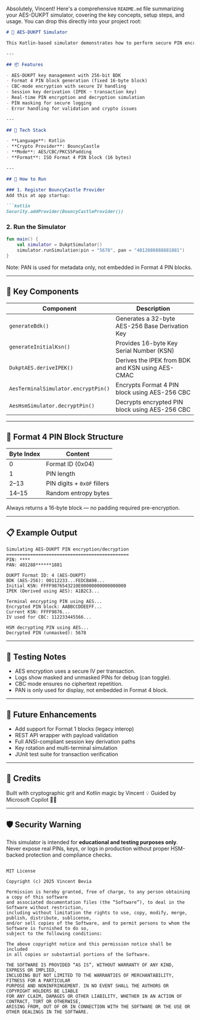 Absolutely, Vincent! Here's a comprehensive `README.md` file summarizing your AES-DUKPT simulator, covering the key concepts, setup steps, and usage. You can drop this directly into your project root:

```markdown
# 🔐 AES-DUKPT Simulator

This Kotlin-based simulator demonstrates how to perform secure PIN encryption and decryption using **AES-DUKPT Format 4**, compliant with [ANSI X9.24-3]. It's designed for high-assurance financial environments using **AES-256 + CBC mode** and supports realistic key derivation and PIN block handling.

---

## 📦 Features

- AES-DUKPT key management with 256-bit BDK
- Format 4 PIN block generation (fixed 16-byte block)
- CBC-mode encryption with secure IV handling
- Session key derivation (IPEK ➝ transaction key)
- Real-time PIN encryption and decryption simulation
- PIN masking for secure logging
- Error handling for validation and crypto issues

---

## 🔧 Tech Stack

- **Language**: Kotlin
- **Crypto Provider**: BouncyCastle
- **Mode**: AES/CBC/PKCS5Padding
- **Format**: ISO Format 4 PIN block (16 bytes)

---

## 🚀 How to Run

### 1. Register BouncyCastle Provider
Add this at app startup:

```kotlin
Security.addProvider(BouncyCastleProvider())
```

### 2. Run the Simulator

```kotlin
fun main() {
    val simulator = DukptSimulator()
    simulator.runSimulation(pin = "5678", pan = "4012888888881881")
}
```

Note: PAN is used for metadata only, not embedded in Format 4 PIN blocks.

---

## 🔑 Key Components

| Component           | Description                                        |
|--------------------|----------------------------------------------------|
| `generateBdk()`     | Generates a 32-byte AES-256 Base Derivation Key    |
| `generateInitialKsn()` | Provides 16-byte Key Serial Number (KSN)            |
| `DukptAES.deriveIPEK()` | Derives the IPEK from BDK and KSN using AES-CMAC |
| `AesTerminalSimulator.encryptPin()` | Encrypts Format 4 PIN block using AES-256 CBC |
| `AesHsmSimulator.decryptPin()`      | Decrypts encrypted PIN block using AES-256 CBC |

---

## 🔐 Format 4 PIN Block Structure

| Byte Index  | Content                      |
|-------------|------------------------------|
| 0           | Format ID (0x04)             |
| 1           | PIN length                   |
| 2–13        | PIN digits + `0x0F` fillers  |
| 14–15       | Random entropy bytes         |

Always returns a 16-byte block — no padding required pre-encryption.

---

## 📋 Example Output

```
Simulating AES-DUKPT PIN encryption/decryption
==============================================
PIN: ****
PAN: 401288******1881

DUKPT Format ID: 4 (AES-DUKPT)
BDK (AES-256): 00112233...FEDCBA98...
Initial KSN: FFFF9876543210E00000000000000000
IPEK (Derived using AES): A1B2C3...

Terminal encrypting PIN using AES...
Encrypted PIN block: AABBCCDDEEFF...
Current KSN: FFFF9876...
IV used for CBC: 112233445566...

HSM decrypting PIN using AES...
Decrypted PIN (unmasked): 5678
```

---

## 🧪 Testing Notes

- AES encryption uses a secure IV per transaction.
- Logs show masked and unmasked PINs for debug (can toggle).
- CBC mode ensures no ciphertext repetition.
- PAN is only used for display, not embedded in Format 4 block.

---

## 📁 Future Enhancements

- Add support for Format 1 blocks (legacy interop)
- REST API wrapper with payload validation
- Full ANSI-compliant session key derivation paths
- Key rotation and multi-terminal simulation
- JUnit test suite for transaction verification

---

## 🧙 Credits

Built with cryptographic grit and Kotlin magic by Vincent 💡
Guided by Microsoft Copilot 🧠✨

---

## 🛡️ Security Warning

This simulator is intended for **educational and testing purposes only**. Never expose real PINs, keys, or logs in production without proper HSM-backed protection and compliance checks.

```

MIT License

Copyright (c) 2025 Vincent Bevia

Permission is hereby granted, free of charge, to any person obtaining a copy of this software 
and associated documentation files (the “Software”), to deal in the Software without restriction, 
including without limitation the rights to use, copy, modify, merge, publish, distribute, sublicense, 
and/or sell copies of the Software, and to permit persons to whom the Software is furnished to do so, 
subject to the following conditions:

The above copyright notice and this permission notice shall be included 
in all copies or substantial portions of the Software.

THE SOFTWARE IS PROVIDED “AS IS”, WITHOUT WARRANTY OF ANY KIND, EXPRESS OR IMPLIED, 
INCLUDING BUT NOT LIMITED TO THE WARRANTIES OF MERCHANTABILITY, FITNESS FOR A PARTICULAR 
PURPOSE AND NONINFRINGEMENT. IN NO EVENT SHALL THE AUTHORS OR COPYRIGHT HOLDERS BE LIABLE 
FOR ANY CLAIM, DAMAGES OR OTHER LIABILITY, WHETHER IN AN ACTION OF CONTRACT, TORT OR OTHERWISE, 
ARISING FROM, OUT OF OR IN CONNECTION WITH THE SOFTWARE OR THE USE OR OTHER DEALINGS IN THE SOFTWARE.
